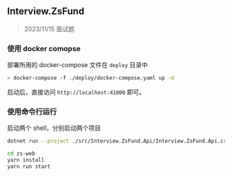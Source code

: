 ## Interview.ZsFund

> 2023/11/15 面试题

### 使用 docker comopse

部署所用的 docker-compose 文件在 `deploy` 目录中

```bash
> docker-compose -f ./deploy/docker-compose.yaml up -d
```

启动后，直接访问 `http://localhost:41000` 即可。

### 使用命令行运行

启动两个 shell，分别启动两个项目

```bash
dotnet run --project ./src/Interview.ZsFund.Api/Interview.ZsFund.Api.csproj
```

```bash
cd zs-web
yarn install
yarn run start
```
